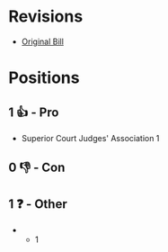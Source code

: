 # Revisions
* [Original Bill](1/)

# Positions
## 1 👍 - Pro
* Superior Court Judges' Association 1

## 0 👎 - Con

## 1 ❓ - Other
* - 1
